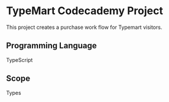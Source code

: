 # TypeMart Codecademy Project

This project creates a purchase work flow for Typemart visitors.

## Programming Language

TypeScript

## Scope

Types
